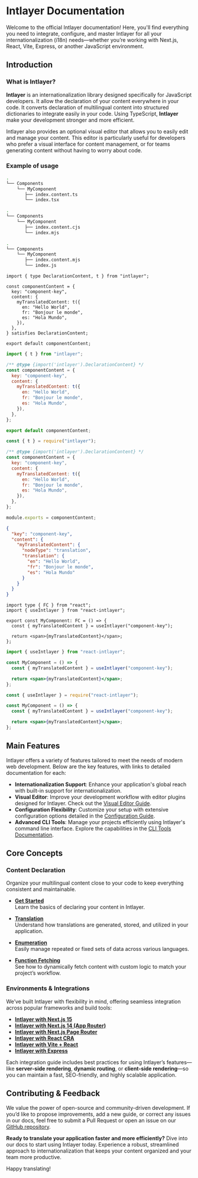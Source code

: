# Intlayer Documentation

Welcome to the official Intlayer documentation! Here, you'll find everything you need to integrate, configure, and master Intlayer for all your internationalization (i18n) needs—whether you’re working with Next.js, React, Vite, Express, or another JavaScript environment.

## Introduction

### What is Intlayer?

**Intlayer** is an internationalization library designed specifically for JavaScript developers. It allow the declaration of your content everywhere in your code. It converts declaration of multilingual content into structured dictionaries to integrate easily in your code. Using TypeScript, **Intlayer** make your development stronger and more efficient.

Intlayer also provides an optional visual editor that allows you to easily edit and manage your content. This editor is particularly useful for developers who prefer a visual interface for content management, or for teams generating content without having to worry about code.

### Example of usage

```bash codeFormat="typescript"
.
└── Components
    └── MyComponent
       ├── index.content.ts
       └── index.tsx
```

```bash codeFormat="commonjs"
.
└── Components
    └── MyComponent
       ├── index.content.cjs
       └── index.mjs
```

```bash codeFormat="esm"
.
└── Components
    └── MyComponent
       ├── index.content.mjs
       └── index.js
```

```tsx fileName="src/components/MyComponent/index.content.ts" contentDeclarationFormat="typescript"
import { type DeclarationContent, t } from "intlayer";

const componentContent = {
  key: "component-key",
  content: {
    myTranslatedContent: t({
      en: "Hello World",
      fr: "Bonjour le monde",
      es: "Hola Mundo",
    }),
  },
} satisfies DeclarationContent;

export default componentContent;
```

```javascript fileName="src/components/MyComponent/index.content.mjs" contentDeclarationFormat="esm"
import { t } from "intlayer";

/** @type {import('intlayer').DeclarationContent} */
const componentContent = {
  key: "component-key",
  content: {
    myTranslatedContent: t({
      en: "Hello World",
      fr: "Bonjour le monde",
      es: "Hola Mundo",
    }),
  },
};

export default componentContent;
```

```javascript fileName="src/components/MyComponent/index.content.cjs" contentDeclarationFormat="commonjs"
const { t } = require("intlayer");

/** @type {import('intlayer').DeclarationContent} */
const componentContent = {
  key: "component-key",
  content: {
    myTranslatedContent: t({
      en: "Hello World",
      fr: "Bonjour le monde",
      es: "Hola Mundo",
    }),
  },
};

module.exports = componentContent;
```

```json fileName="src/components/MyComponent/index.content.json" contentDeclarationFormat="json"
{
  "key": "component-key",
  "content": {
    "myTranslatedContent": {
      "nodeType": "translation",
      "translation": {
        "en": "Hello World",
        "fr": "Bonjour le monde",
        "es": "Hola Mundo"
      }
    }
  }
}
```

```tsx fileName="src/components/MyComponent/index.tsx" codeFormat="typescript"
import type { FC } from "react";
import { useIntlayer } from "react-intlayer";

export const MyComponent: FC = () => {
  const { myTranslatedContent } = useIntlayer("component-key");

  return <span>{myTranslatedContent}</span>;
};
```

```jsx fileName="src/components/MyComponent/index.mjx" codeFormat="esm"
import { useIntlayer } from "react-intlayer";

const MyComponent = () => {
  const { myTranslatedContent } = useIntlayer("component-key");

  return <span>{myTranslatedContent}</span>;
};
```

```jsx fileName="src/components/MyComponent/index.csx" codeFormat="commonjs"
const { useIntlayer } = require("react-intlayer");

const MyComponent = () => {
  const { myTranslatedContent } = useIntlayer("component-key");

  return <span>{myTranslatedContent}</span>;
};
```

## Main Features

Intlayer offers a variety of features tailored to meet the needs of modern web development. Below are the key features, with links to detailed documentation for each:

- **Internationalization Support**: Enhance your application's global reach with built-in support for internationalization.
- **Visual Editor**: Improve your development workflow with editor plugins designed for Intlayer. Check out the [Visual Editor Guide](https://github.com/aymericzip/intlayer/blob/main/docs/en/intlayer_editor.md).
- **Configuration Flexibility**: Customize your setup with extensive configuration options detailed in the [Configuration Guide](https://github.com/aymericzip/intlayer/blob/main/docs/en/configuration.md).
- **Advanced CLI Tools**: Manage your projects efficiently using Intlayer's command line interface. Explore the capabilities in the [CLI Tools Documentation](https://github.com/aymericzip/intlayer/blob/main/docs/en/intlayer_cli.md).

## Core Concepts

### Content Declaration

Organize your multilingual content close to your code to keep everything consistent and maintainable.

- **[Get Started](https://github.com/aymericzip/intlayer/blob/main/docs/en/content_declaration/get_started.md)**  
  Learn the basics of declaring your content in Intlayer.

- **[Translation](https://github.com/aymericzip/intlayer/blob/main/docs/en/content_declaration/translation.md)**  
  Understand how translations are generated, stored, and utilized in your application.

- **[Enumeration](https://github.com/aymericzip/intlayer/blob/main/docs/en/content_declaration/enumeration.md)**  
  Easily manage repeated or fixed sets of data across various languages.

- **[Function Fetching](https://github.com/aymericzip/intlayer/blob/main/docs/en/content_declaration/function_fetching.md)**  
  See how to dynamically fetch content with custom logic to match your project’s workflow.

### Environments & Integrations

We’ve built Intlayer with flexibility in mind, offering seamless integration across popular frameworks and build tools:

- **[Intlayer with Next.js 15](https://github.com/aymericzip/intlayer/blob/main/docs/en/intlayer_with_nextjs_15.md)**
- **[Intlayer with Next.js 14 (App Router)](https://github.com/aymericzip/intlayer/blob/main/docs/en/intlayer_with_nextjs_14.md)**
- **[Intlayer with Next.js Page Router](https://github.com/aymericzip/intlayer/blob/main/docs/en/intlayer_with_nextjs_page_router.md)**
- **[Intlayer with React CRA](https://github.com/aymericzip/intlayer/blob/main/docs/en/intlayer_with_create_react_app.md)**
- **[Intlayer with Vite + React](https://github.com/aymericzip/intlayer/blob/main/docs/en/intlayer_with_vite+react.md)**
- **[Intlayer with Express](https://github.com/aymericzip/intlayer/blob/main/docs/en/intlayer_with_express.md)**

Each integration guide includes best practices for using Intlayer’s features—like **server-side rendering**, **dynamic routing**, or **client-side rendering**—so you can maintain a fast, SEO-friendly, and highly scalable application.

## Contributing & Feedback

We value the power of open-source and community-driven development. If you’d like to propose improvements, add a new guide, or correct any issues in our docs, feel free to submit a Pull Request or open an issue on our [GitHub repository](https://github.com/aymericzip/intlayer/blob/main/docs).

**Ready to translate your application faster and more efficiently?** Dive into our docs to start using Intlayer today. Experience a robust, streamlined approach to internationalization that keeps your content organized and your team more productive.

Happy translating!
